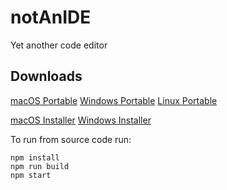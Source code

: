 # notAnIDE
Yet another code editor

## Downloads
[macOS Portable](https://notaperson535.tixte.co/r/mac.zip)
[Windows Portable](https://notaperson535.tixte.co/r/winows-unpacked.zip)
[Linux Portable](https://notaperson535.tixte.co/r/linux-unpacked.zip)

[macOS Installer](https://notaperson535.tixte.co/r/not-an-ide-1.0.0.dmg)
[Windows Installer](https://notaperson535.tixte.co/r/not-an-ide_Setup_1.0.0.exe)

To run from source code run:
```
npm install
npm run build
npm start
```
